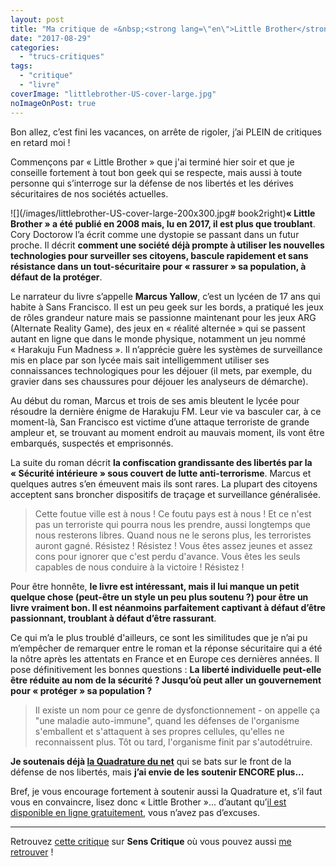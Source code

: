 ```yaml
---
layout: post
title: "Ma critique de «&nbsp;<strong lang=\"en\">Little Brother</strong>&nbsp;» de <em>Cory Doctorow</em>"
date: "2017-08-29"
categories: 
  - "trucs-critiques"
tags: 
  - "critique"
  - "livre"
coverImage: "littlebrother-US-cover-large.jpg"
noImageOnPost: true
---
```


Bon allez, c’est fini les vacances, on arrête de rigoler, j’ai PLEIN de critiques en retard moi !

Commençons par « Little Brother » que j'ai terminé hier soir et que je conseille fortement à tout bon geek qui se respecte, mais aussi à toute personne qui s’interroge sur la défense de nos libertés et les dérives sécuritaires de nos sociétés actuelles.

![](/images/littlebrother-US-cover-large-200x300.jpg# book2right)**« Little Brother » a été publié en 2008 mais, lu en 2017, il est plus que troublant**. Cory Doctorow l’a écrit comme une dystopie se passant dans un futur proche. Il décrit **comment une société déjà prompte à utiliser les nouvelles technologies pour surveiller ses citoyens, bascule rapidement et sans résistance dans un tout-sécuritaire pour « rassurer » sa population, à défaut de la protéger**.

Le narrateur du livre s’appelle **Marcus Yallow**, c’est un lycéen de 17 ans qui habite à Sans Francisco. Il est un peu geek sur les bords, a pratiqué les jeux de rôles grandeur nature mais se passionne maintenant pour les jeux ARG (Alternate Reality Game), des jeux en « réalité alternée » qui se passent autant en ligne que dans le monde physique, notamment un jeu nommé « Harakuju Fun Madness ». Il n’apprécie guère les systèmes de surveillance mis en place par son lycée mais sait intelligemment utiliser ses connaissances technologiques pour les déjouer (il mets, par exemple, du gravier dans ses chaussures pour déjouer les analyseurs de démarche).

Au début du roman, Marcus et trois de ses amis bleutent le lycée pour résoudre la dernière énigme de Harakuju FM. Leur vie va basculer car, à ce moment-là, San Francisco est victime d’une attaque terroriste de grande ampleur et, se trouvant au moment endroit au mauvais moment, ils vont être embarqués, suspectés et emprisonnés.

La suite du roman décrit **la confiscation grandissante des libertés par la « Sécurité intérieure » sous couvert de lutte anti-terrorisme**. Marcus et quelques autres s’en émeuvent mais ils sont rares. La plupart des citoyens acceptent sans broncher dispositifs de traçage et surveillance généralisée.

<blockquote class="citation">Cette foutue ville est à nous ! Ce foutu pays est à nous ! Et ce n'est pas un terroriste qui pourra nous les prendre, aussi longtemps que nous resterons libres. Quand nous ne le serons plus, les terroristes auront gagné. Résistez ! Résistez ! Vous êtes assez jeunes et assez cons pour ignorer que c'est perdu d'avance. Vous êtes les seuls capables de nous conduire à la victoire ! Résistez !</blockquote>

Pour être honnête, **le livre est intéressant, mais il lui manque un petit quelque chose (peut-être un style un peu plus soutenu ?) pour être un livre vraiment bon. Il est néanmoins parfaitement captivant à défaut d’être passionnant, troublant à défaut d’être rassurant**.

Ce qui m’a le plus troublé d'ailleurs, ce sont les similitudes que je n’ai pu m’empêcher de remarquer entre le roman et la réponse sécuritaire qui a été la nôtre après les attentats en France et en Europe ces dernières années. Il pose définitivement les bonnes questions : **La liberté individuelle peut-elle être réduite au nom de la sécurité ? Jusqu’où peut aller un gouvernement pour « protéger » sa population ?**

<blockquote class="citation">Il existe un nom pour ce genre de dysfonctionnement - on appelle ça "une maladie auto-immune", quand les défenses de l'organisme s'emballent et s'attaquent à ses propres cellules, qu'elles ne reconnaissent plus. Tôt ou tard, l'organisme finit par s'autodétruire.</blockquote>

**Je soutenais déjà [la Quadrature du net](https://www.laquadrature.net/fr)** qui se bats sur le front de la défense de nos libertés, mais **j’ai envie de les soutenir ENCORE plus...**

Bref, je vous encourage fortement à soutenir aussi la Quadrature et, s’il faut vous en convaincre, lisez donc « Little Brother »... d’autant qu’[il est disponible en ligne gratuitement](http://craphound.com/littlebrother/download/), vous n’avez pas d’excuses.

* * *

Retrouvez [cette critique](https://www.senscritique.com/livre/Little_Brother/critique/116650976) sur **Sens Critique** où vous pouvez aussi [me retrouver](http://www.senscritique.com/Arnaud_Malon) !
